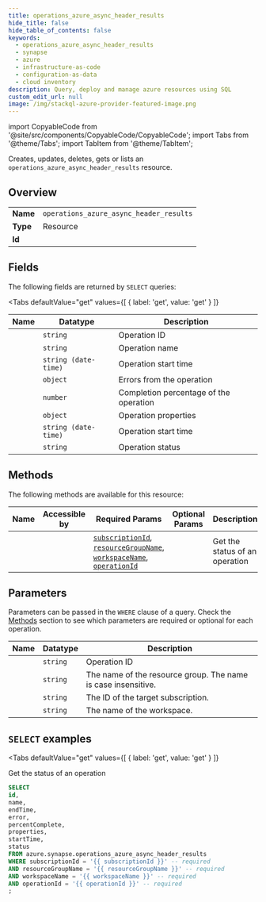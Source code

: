 ```yaml
--- 
title: operations_azure_async_header_results
hide_title: false
hide_table_of_contents: false
keywords:
  - operations_azure_async_header_results
  - synapse
  - azure
  - infrastructure-as-code
  - configuration-as-data
  - cloud inventory
description: Query, deploy and manage azure resources using SQL
custom_edit_url: null
image: /img/stackql-azure-provider-featured-image.png
---
```


import CopyableCode from '@site/src/components/CopyableCode/CopyableCode';
import Tabs from '@theme/Tabs';
import TabItem from '@theme/TabItem';

Creates, updates, deletes, gets or lists an <code>operations_azure_async_header_results</code> resource.

## Overview
<table><tbody>
<tr><td><b>Name</b></td><td><code>operations_azure_async_header_results</code></td></tr>
<tr><td><b>Type</b></td><td>Resource</td></tr>
<tr><td><b>Id</b></td><td><CopyableCode code="azure.synapse.operations_azure_async_header_results" /></td></tr>
</tbody></table>

## Fields

The following fields are returned by `SELECT` queries:

<Tabs
    defaultValue="get"
    values={[
        { label: 'get', value: 'get' }
    ]}
>
<TabItem value="get">

<table>
<thead>
    <tr>
    <th>Name</th>
    <th>Datatype</th>
    <th>Description</th>
    </tr>
</thead>
<tbody>
<tr>
    <td><CopyableCode code="id" /></td>
    <td><code>string</code></td>
    <td>Operation ID</td>
</tr>
<tr>
    <td><CopyableCode code="name" /></td>
    <td><code>string</code></td>
    <td>Operation name</td>
</tr>
<tr>
    <td><CopyableCode code="endTime" /></td>
    <td><code>string (date-time)</code></td>
    <td>Operation start time</td>
</tr>
<tr>
    <td><CopyableCode code="error" /></td>
    <td><code>object</code></td>
    <td>Errors from the operation</td>
</tr>
<tr>
    <td><CopyableCode code="percentComplete" /></td>
    <td><code>number</code></td>
    <td>Completion percentage of the operation</td>
</tr>
<tr>
    <td><CopyableCode code="properties" /></td>
    <td><code>object</code></td>
    <td>Operation properties</td>
</tr>
<tr>
    <td><CopyableCode code="startTime" /></td>
    <td><code>string (date-time)</code></td>
    <td>Operation start time</td>
</tr>
<tr>
    <td><CopyableCode code="status" /></td>
    <td><code>string</code></td>
    <td>Operation status</td>
</tr>
</tbody>
</table>
</TabItem>
</Tabs>

## Methods

The following methods are available for this resource:

<table>
<thead>
    <tr>
    <th>Name</th>
    <th>Accessible by</th>
    <th>Required Params</th>
    <th>Optional Params</th>
    <th>Description</th>
    </tr>
</thead>
<tbody>
<tr>
    <td><a href="#get"><CopyableCode code="get" /></a></td>
    <td><CopyableCode code="select" /></td>
    <td><a href="#parameter-subscriptionId"><code>subscriptionId</code></a>, <a href="#parameter-resourceGroupName"><code>resourceGroupName</code></a>, <a href="#parameter-workspaceName"><code>workspaceName</code></a>, <a href="#parameter-operationId"><code>operationId</code></a></td>
    <td></td>
    <td>Get the status of an operation</td>
</tr>
</tbody>
</table>

## Parameters

Parameters can be passed in the `WHERE` clause of a query. Check the [Methods](#methods) section to see which parameters are required or optional for each operation.

<table>
<thead>
    <tr>
    <th>Name</th>
    <th>Datatype</th>
    <th>Description</th>
    </tr>
</thead>
<tbody>
<tr id="parameter-operationId">
    <td><CopyableCode code="operationId" /></td>
    <td><code>string</code></td>
    <td>Operation ID</td>
</tr>
<tr id="parameter-resourceGroupName">
    <td><CopyableCode code="resourceGroupName" /></td>
    <td><code>string</code></td>
    <td>The name of the resource group. The name is case insensitive.</td>
</tr>
<tr id="parameter-subscriptionId">
    <td><CopyableCode code="subscriptionId" /></td>
    <td><code>string</code></td>
    <td>The ID of the target subscription.</td>
</tr>
<tr id="parameter-workspaceName">
    <td><CopyableCode code="workspaceName" /></td>
    <td><code>string</code></td>
    <td>The name of the workspace.</td>
</tr>
</tbody>
</table>

## `SELECT` examples

<Tabs
    defaultValue="get"
    values={[
        { label: 'get', value: 'get' }
    ]}
>
<TabItem value="get">

Get the status of an operation

```sql
SELECT
id,
name,
endTime,
error,
percentComplete,
properties,
startTime,
status
FROM azure.synapse.operations_azure_async_header_results
WHERE subscriptionId = '{{ subscriptionId }}' -- required
AND resourceGroupName = '{{ resourceGroupName }}' -- required
AND workspaceName = '{{ workspaceName }}' -- required
AND operationId = '{{ operationId }}' -- required
;
```
</TabItem>
</Tabs>

